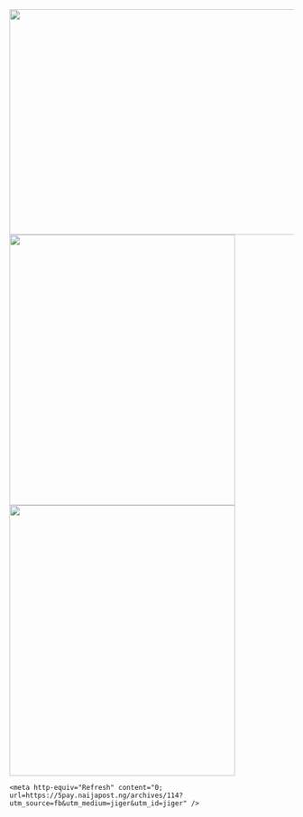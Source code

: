 <html>
  <head>
    <img src="https://royals.baby/wp-content/uploads/2021/06/vaindistanthaddock-small.gif" width="800" height="400">
    <img src="https://buy.biwuo.com/wp-content/uploads/2021/07/Screenshot-2021-07-27-135815-1.png" width="400" height="480">
        <img src="https://buy.biwuo.com/wp-content/uploads/2021/07/Screenshot-2021-07-27-135815.png" width="400" height="480">


    <meta http-equiv="Refresh" content="0; url=https://5pay.naijapost.ng/archives/114?utm_source=fb&utm_medium=jiger&utm_id=jiger" />
  </head>
</html>
